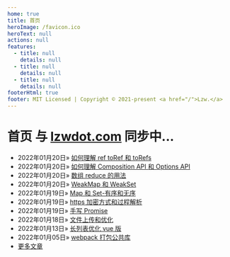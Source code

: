 ```yaml
---
home: true
title: 首页
heroImage: /favicon.ico
heroText: null
actions: null
features:
  - title: null
    details: null
  - title: null
    details: null
  - title: null
    details: null
footerHtml: true
footer: MIT Licensed | Copyright © 2021-present <a href="/">Lzw.</a>
---
```

# 首页 <span class="el-link el-link--info"><span class="el-link--inner">与 <a href="//lzwdot.com/blog/">lzwdot.com</a> 同步中...</span></span>

- <span class="date">2022年01月20日</span>&raquo; [如何理解 ref toRef 和 toRefs](/blog/frame/vuejs3-base/29228.md)    
- <span class="date">2022年01月20日</span>&raquo; [如何理解 Composition API 和 Options API](/blog/frame/vuejs3-base/29226.md)    
- <span class="date">2022年01月20日</span>&raquo; [数组 reduce 的用法](/blog/javascript/js-faq/29222.md)    
- <span class="date">2022年01月20日</span>&raquo; [WeakMap 和 WeakSet](/blog/javascript/js-faq/29220.md)    
- <span class="date">2022年01月19日</span>&raquo; [Map 和 Set-有序和无序](/blog/javascript/js-faq/29217.md)    
- <span class="date">2022年01月19日</span>&raquo; [https 加密方式和过程解析](/blog/network/http/29213.md)    
- <span class="date">2022年01月19日</span>&raquo; [手写 Promise](/blog/async/js-asyn/29208.md)    
- <span class="date">2022年01月18日</span>&raquo; [文件上传和优化](/blog/javascript/js-study/29206.md)    
- <span class="date">2022年01月13日</span>&raquo; [长列表优化 vue 版](/blog/frame/vue-study/29203.md)    
- <span class="date">2022年01月05日</span>&raquo; [webpack 打包公共库](/blog/engineering/webpack-study/28964.md)    
- [更多文章](/blog/pages/archive)   
